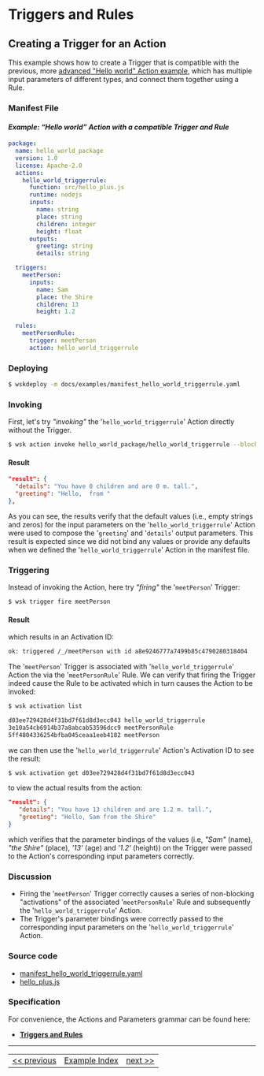 # Triggers and Rules

## Creating a Trigger for an Action
This example shows how to create a Trigger that is compatible with the previous, more [advanced "Hello world" Action example](wskdeploy_action_advanced_parms.md#actions), which has multiple input parameters of different types, and connect them together using a Rule.

### Manifest File
#### _Example: “Hello world” Action with a compatible Trigger and Rule_
```yaml
package:
  name: hello_world_package
  version: 1.0
  license: Apache-2.0
  actions:
    hello_world_triggerrule:
      function: src/hello_plus.js
      runtime: nodejs
      inputs:
        name: string
        place: string
        children: integer
        height: float
      outputs:
        greeting: string
        details: string

  triggers:
    meetPerson:
      inputs:
        name: Sam
        place: the Shire
        children: 13
        height: 1.2

  rules:
    meetPersonRule:
      trigger: meetPerson
      action: hello_world_triggerrule
```

### Deploying
```sh
$ wskdeploy -m docs/examples/manifest_hello_world_triggerrule.yaml
```

### Invoking
First, let's try _"invoking"_ the '```hello_world_triggerrule```' Action directly without the Trigger.
```sh
$ wsk action invoke hello_world_package/hello_world_triggerrule --blocking
```

#### Result
```json
"result": {
  "details": "You have 0 children and are 0 m. tall.",
  "greeting": "Hello,  from "
},
```
As you can see, the results verify that the default values (i.e., empty strings and zeros) for the input parameters on the '```hello_world_triggerrule```' Action were used to compose the '```greeting```' and '```details```' output parameters. This result is expected since we did not bind any values or provide any defaults when we defined the '```hello_world_triggerrule```' Action in the manifest file.

### Triggering

Instead of invoking the Action, here try _"firing"_ the '```meetPerson```' Trigger:
```sh
$ wsk trigger fire meetPerson
```

#### Result
which results in an Activation ID:
```sh
ok: triggered /_/meetPerson with id a8e9246777a7499b85c4790280318404
```

The '```meetPerson```' Trigger is associated with '```hello_world_triggerrule```' Action the via the '```meetPersonRule```' Rule. We can verify that firing the Trigger indeed cause the Rule to be activated which in turn causes the Action to be invoked:
```sh
$ wsk activation list

d03ee729428d4f31bd7f61d8d3ecc043 hello_world_triggerrule
3e10a54cb6914b37a8abcab53596dcc9 meetPersonRule
5ff4804336254bfba045ceaa1eeb4182 meetPerson
```

we can then use the '```hello_world_triggerrule```' Action's Activation ID to see the result:
```sh
$ wsk activation get d03ee729428d4f31bd7f61d8d3ecc043
```
to view the actual results from the action:
```json
"result": {
   "details": "You have 13 children and are 1.2 m. tall.",
   "greeting": "Hello, Sam from the Shire"
}
```

which verifies that the parameter bindings of the values (i.e, _"Sam"_ (name), _"the Shire"_ (place), _'13'_ (age) and _'1.2'_ (height)) on the Trigger were passed to the Action's corresponding input parameters correctly.

### Discussion
- Firing the '```meetPerson```' Trigger correctly causes a series of non-blocking "activations" of the associated '```meetPersonRule```' Rule and subsequently the '```hello_world_triggerrule```' Action.
- The Trigger's parameter bindings were correctly passed to the corresponding input parameters on the '```hello_world_triggerrule```' Action.

### Source code
- [manifest_hello_world_triggerrule.yaml](examples/manifest_hello_world_triggerrule.yaml)
- [hello_plus.js](examples/src/hello_plus.js)

### Specification
For convenience, the Actions and Parameters grammar can be found here:
- **[Triggers and Rules](https://github.com/apache/incubator-openwhisk-wskdeploy/blob/master/specification/html/spec_trigger_rule.md#triggers-and-rules)**

---
<!--
 Bottom Navigation
-->
<html>
<div align="center">
<table align="center">
  <tr>
    <td><a href="wskdeploy_sequence_basic.md#sequences">&lt;&lt;&nbsp;previous</a></td>
    <td><a href="programming_guide.md#guided-examples">Example Index</a></td>
    <td><a href="wskdeploy_triggerrule_trigger_bindings.md#triggers-and-rules">next&nbsp;&gt;&gt;</a></td>
  </tr>
</table>
</div>
</html>
